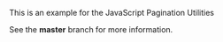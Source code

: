 This is an example for the JavaScript Pagination Utilities

See the **master** branch for more information.
